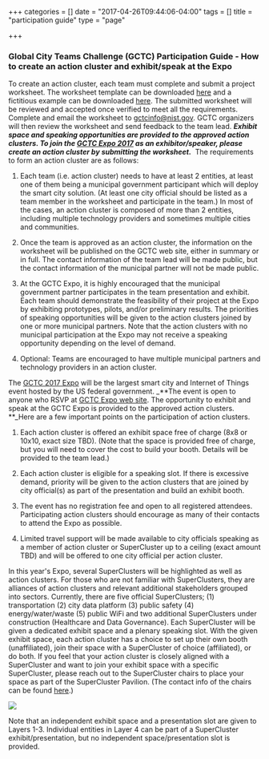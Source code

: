 +++
categories = []
date = "2017-04-26T09:44:06-04:00"
tags = []
title = "participation guide"
type = "page"

+++


### Global City Teams Challenge (GCTC) Participation Guide - How to create an action cluster and exhibit/speak at the Expo

To create an action cluster, each team must complete and submit a project worksheet. The worksheet template can be downloaded [here](https://drive.google.com/file/d/0B8nL0SuAAnfXWnFHLUdTRVpNMEE/view?usp=sharing) and a fictitious example can be downloaded [here](https://drive.google.com/file/d/0B8nL0SuAAnfXdmhXajNmSHVZUW8/view?usp=sharing). The submitted worksheet will be reviewed and accepted once verified to meet all the requirements. Complete and email the worksheet to [gctcinfo@nist.gov](mailto:gctcinfo@nist.gov). GCTC organizers will then review the worksheet and send feedback to the team lead. ***Exhibit space and speaking opportunities are provided to the approved action clusters. To join the [GCTC Expo 2017](https://pages.nist.gov/GCTC/event/gctc-expo-2017/) as an exhibitor/speaker, please create an action cluster by submitting the worksheet.***  The requirements to form an action cluster are as follows:

1. Each team (i.e. action cluster) needs to have at least 2 entities, at least one of them being a municipal government participant which will deploy the smart city solution. (At least one city official should be listed as a team member in the worksheet and participate in the team.) In most of the cases, an action cluster is composed of more than 2 entities, including multiple technology providers and sometimes multiple cities and communities.

1. Once the team is approved as an action cluster, the information on the worksheet will be published on the GCTC web site, either in summary or in full. The contact information of the team lead will be made public, but the contact information of the municipal partner will not be made public.

1. At the GCTC Expo, it is highly encouraged that the municipal government partner participates in the team presentation and exhibit. Each team should demonstrate the feasibility of their project at the Expo by exhibiting prototypes, pilots, and/or preliminary results. The priorities of speaking opportunities will be given to the action clusters joined by one or more municipal partners. Note that the action clusters with no municipal participation at the Expo may not receive a speaking opportunity depending on the level of demand.

1. Optional: Teams are encouraged to have multiple municipal partners and technology providers in an action cluster.

The [GCTC 2017 Expo](https://pages.nist.gov/GCTC/event/gctc-expo-2017/) will be the largest smart city and Internet of Things event hosted by the US federal government. _**The event is open to anyone who RSVP at [GCTC Expo web site](http://qmphrggxax7vma.preview.forestry.io/GCTC/event/gctc-expo-2017/). The opportunity to exhibit and speak at the GCTC Expo is provided to the approved action clusters. **_Here are a few important points on the participation of action clusters.

1. Each action cluster is offered an exhibit space free of charge (8x8 or 10x10, exact size TBD). (Note that the space is provided free of charge, but you will need to cover the cost to build your booth. Details will be provided to the team lead.)

1. Each action cluster is eligible for a speaking slot. If there is excessive demand, priority will be given to the action clusters that are joined by city official(s) as part of the presentation and build an exhibit booth.

1. The event has no registration fee and open to all registered attendees. Participating action clusters should encourage as many of their contacts to attend the Expo as possible.

1. Limited travel support will be made available to city officials speaking as a member of action cluster or SuperCluster up to a ceiling (exact amount TBD) and will be offered to one city official per action cluster.

In this year's Expo, several SuperClusters will be highlighted as well as action clusters. For those who are not familiar with SuperClusters, they are alliances of action clusters and relevant additional stakeholders grouped into sectors. Currently, there are five official SuperClusters; (1) transportation (2) city data platform (3) public safety (4) energy/water/waste (5) public WiFi and two additional SuperClusters under construction (Healthcare and Data Governance). Each SuperCluster will be given a dedicated exhibit space and a plenary speaking slot. With the given exhibit space, each action cluster has a choice to set up their own booth (unaffiliated), join their space with a SuperCluster of choice (affiliated), or do both. If you feel that your action cluster is closely aligned with a SuperCluster and want to join your exhibit space with a specific SuperCluster, please reach out to the SuperCluster chairs to place your space as part of the SuperCluster Pavilion. (The contact info of the chairs can be found [here](https://docs.google.com/spreadsheets/d/1a697VZZElvLgYISq0ukHhLsK556HQPcdIt_IG6gTPfM/edit?usp=sharing).)

![](/GCTC/uploads/2017/04/27/20170425%20GCTC%202017%20Structure%20diagram.jpg)

Note that an independent exhibit space and a presentation slot are given to Layers 1-3. Individual entities in Layer 4 can be part of a SuperCluster exhibit/presentation, but no independent space/presentation slot is provided.